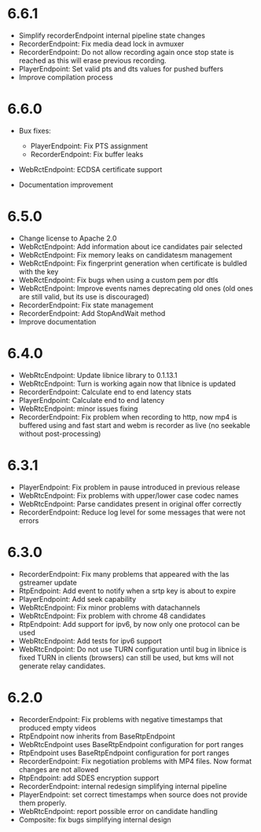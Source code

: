 6.6.1
=====

  * Simplify recorderEndpoint internal pipeline state changes
  * RecorderEndpoint: Fix media dead lock in avmuxer
  * RecorderEndpoint: Do not allow recording again once stop state is
      reached as this will erase previous recording.
  * PlayerEndpoint: Set valid pts and dts values for pushed buffers
  * Improve compilation process

6.6.0
=====

  * Bux fixes:

    * PlayerEndpoint: Fix PTS assignment
    * RecorderEndpoint: Fix buffer leaks
  * WebRctEndpoint: ECDSA certificate support
  * Documentation improvement

6.5.0
=====

  * Change license to Apache 2.0
  * WebRctEndpoint: Add information about ice candidates pair selected
  * WebRctEndpoint: Fix memory leaks on candidatesm management
  * WebRctEndpoint: Fix fingerprint generation when certificate is buldled with the key
  * WebRctEndpoint: Fix bugs when using a custom pem por dtls
  * WebRctEndpoint: Improve events names deprecating old ones
    (old ones are still valid, but its use is discouraged)
  * RecorderEndpoint: Fix state management
  * RecorderEndpoint: Add StopAndWait method
  * Improve documentation

6.4.0
=====

  * WebRtcEndpoint: Update libnice library to 0.1.13.1
  * WebRtcEndpoint: Turn is working again now that libnice is updated
  * RecorderEndpoint: Calculate end to end latency stats
  * PlayerEndpoint: Calculate end to end latency
  * WebRtcEndpoint: minor issues fixing
  * RecorderEndpoint: Fix problem when recording to http, now mp4 is buffered
    using and fast start and webm is recorder as live (no seekable without
    post-processing)

6.3.1
=====

  * PlayerEndpoint: Fix problem in pause introduced in previous release
  * WebRtcEndpoint: Fix problems with upper/lower case codec names
  * WebRtcEndpoint: Parse candidates present in original offer correctly
  * RecorderEndpoint: Reduce log level for some messages that were not errors

6.3.0
=====

  * RecorderEndpoint: Fix many problems that appeared with the las gstreamer update
  * RtpEndpoint: Add event to notify when a srtp key is about to expire
  * PlayerEndpoint: Add seek capability
  * WebRtcEndpoint: Fix minor problems with datachannels
  * WebRtcEndpoint: Fix problem with chrome 48 candidates
  * RtpEndpoint: Add support for ipv6, by now only one protocol can be used
  * WebRtcEndpoint: Add tests for ipv6 support
  * WebRtcEndpoint: Do not use TURN configuration until bug in libnice is fixed
    TURN in clients (browsers) can still be used, but kms will not generate
    relay candidates.

6.2.0
=====

  * RecorderEndpoint: Fix problems with negative timestamps that produced empty
    videos
  * RtpEndpoint now inherits from BaseRtpEndpoint
  * WebRtcEndpoint uses BaseRtpEndpoint configuration for port ranges
  * RtpEndpoint uses BaseRtpEndpoint configuration for port ranges
  * RecorderEndpoint: Fix negotiation problems with MP4 files. Now format
    changes are not allowed
  * RtpEndpoint: add SDES encryption support
  * RecorderEndpoint: internal redesign simplifying internal pipeline
  * PlayerEndpoint: set correct timestamps when source does not provide them
    properly.
  * WebRtcEndpoint: report possible error on candidate handling
  * Composite: fix bugs simplifying internal design
